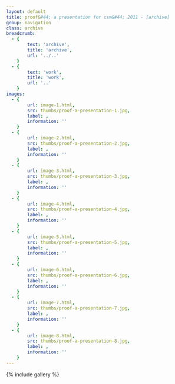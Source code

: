 ```yaml
---
layout: default
title: proof&#44; a presentation for csm&#44; 2011 - [archive]
group: navigation
class: archive
breadcrumb:
  - {
  		text: 'archive',
  		title: 'archive',
  		url: '../..'
	}
  - {
  		text: 'work',
  		title: 'work',
  		url: '..'
	}
images:
  - {
		url: image-1.html, 
		src: thumbs/proof-a-presentation-1.jpg,
		label: ,
		information: ''
	}
  - {
		url: image-2.html, 
		src: thumbs/proof-a-presentation-2.jpg,
		label: ,
		information: ''
	}
  - {
		url: image-3.html, 
		src: thumbs/proof-a-presentation-3.jpg,
		label: ,
		information: ''
	}
  - {
		url: image-4.html, 
		src: thumbs/proof-a-presentation-4.jpg,
		label: ,
		information: ''
	}
  - {
		url: image-5.html, 
		src: thumbs/proof-a-presentation-5.jpg,
		label: ,
		information: ''
	}
  - {
		url: image-6.html, 
		src: thumbs/proof-a-presentation-6.jpg,
		label: ,
		information: ''
	}
  - {
		url: image-7.html, 
		src: thumbs/proof-a-presentation-7.jpg,
		label: ,
		information: ''
	}
  - {
		url: image-8.html, 
		src: thumbs/proof-a-presentation-8.jpg,
		label: ,
		information: ''
	}
---
```


{% include gallery %}

